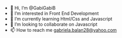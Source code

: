 - 👋 Hi, I’m @GabiGabiB
- 👀 I’m interested in Front End Development
- 🌱 I’m currently learning Html/Css and Javascript
- 💞️ I’m looking to collaborate on Javascript
- 📫 How to reach me gabriela.balan28@yahoo.com

<!---
GabiGabiB/GabiGabiB is a ✨ special ✨ repository because its `README.md` (this file) appears on your GitHub profile.
You can click the Preview link to take a look at your changes.
--->

